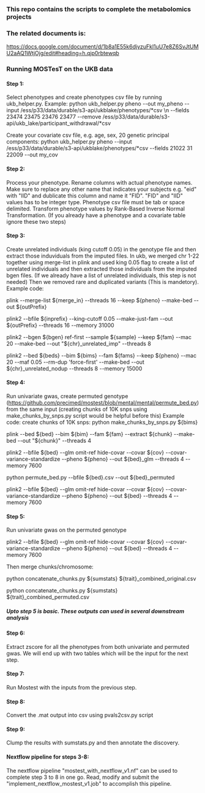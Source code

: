 ### This repo contains the scripts to complete the metabolomics projects
### The related documents is:
https://docs.google.com/document/d/1b8a1E55k6djyzuFkl1uU7e8Z6SvJtUMU2aAQ1WtjOjg/edit#heading=h.qjp0rbtewqb
### Running MOSTesT on the UKB data
#### Step 1:
Select phenotypes and create phenotypes csv file by running ukb_helper.py. Example: python ukb_helper.py pheno --out my_pheno --input /ess/p33/data/durable/s3-api/ukblake/phenotypes/*csv \n
--fields 23474 23475 23476 23477 --remove /ess/p33/data/durable/s3-api/ukb_lake/participant_withdrawal/*csv

Create your covariate csv file, e.g. age, sex, 20 genetic principal components: python ukb_helper.py pheno --input /ess/p33/data/durable/s3-api/ukblake/phenotypes/*csv --fields 21022 31 22009 --out my_cov

#### Step 2:
Process your phenotype. Rename columns with actual phenotype names. Make sure to replace any other name that indicates your subjects e.g. "eid" with "IID" and dublicate this column and name it "FID". "FID" and "IID" values has to be integer type. Phenotype csv file must be tab or space delimited. Transform phenotype values by Rank-Based Inverse Normal Transformation. (If you already have a phenotype and a covariate table ignore these two steps)  

#### Step 3:
Create unrelated individuals (king cutoff 0.05) in the genotype file and then extract those induviduals from the imputed files. In ukb, we merged chr 1-22 together using merge-list in plink and used king 0.05 flag to create a list of unrelated individuals and then extracted those individuals from the imputed bgen files. (If we already have a list of unrelated individuals, this step is not needed) Then we removed rare and duplicated variants (This is mandetory). Example code: 

plink --merge-list ${merge_in} --threads 16 --keep ${pheno} --make-bed --out ${outPrefix}

plink2 --bfile ${inprefix} --king-cutoff 0.05 --make-just-fam --out ${outPrefix} --threads 16 --memory 31000

plink2 --bgen ${bgen} ref-first --sample ${sample} --keep ${fam} --mac 20 --make-bed --out "${chr}_unrelated_imp" --threads 8

plink2 --bed ${beds} --bim ${bims} --fam ${fams} --keep ${pheno} --mac 20 --maf 0.05 --rm-dup 'force-first' --make-bed --out ${chr}_unrelated_nodup --threads 8 --memory 15000

 

#### Step 4: 
Run univariate gwas, create permuted genotype (https://github.com/precimed/mostest/blob/mental/mental/permute_bed.py) from the same input (creating chunks of 10K snps using make_chunks_by_snps.py script would be helpful before this) Example code:
create chunks of 10K snps: 
python make_chunks_by_snps.py ${bims}

plink --bed ${bed} --bim ${bim} --fam ${fam} --extract ${chunk} --make-bed --out "${chunk}" --threads 4

plink2 --bfile ${bed} --glm omit-ref hide-covar --covar ${cov} --covar-variance-standardize --pheno ${pheno} --out ${bed}_glm --threads 4 --memory 7600

python permute_bed.py --bfile ${bed}.csv --out ${bed}_permuted

plink2 --bfile ${bed} --glm omit-ref hide-covar --covar ${cov} --covar-variance-standardize --pheno ${pheno} --out ${bed} --threads 4 --memory 7600


#### Step 5:
Run univariate gwas on the permuted genotype

plink2 --bfile ${bed} --glm omit-ref hide-covar --covar ${cov} --covar-variance-standardize --pheno ${pheno} --out ${bed} --threads 4 --memory 7600

Then merge chunks/chromosome:

python concatenate_chunks.py ${sumstats} ${trait}_combined_original.csv

python concatenate_chunks.py ${sumstats} ${trait}_combined_permuted.csv

##### Upto step 5 is basic. These outputs can used in several downstream analysis 
#### Step 6:
Extract zscore for all the phenotypes from both univariate and permuted gwas. We will end up with two tables which will be the input for the next step.

#### Step 7:
Run Mostest with the inputs from the previous step.

#### Step 8:
Convert the .mat output into csv using pvals2csv.py script

#### Step 9:
Clump the results with sumstats.py and then annotate the discovery.

#### Nextflow pipeline for steps 3-8:
The nextflow pipeline "mostest_with_nextflow_v1.nf" can be used to complete step 3 to 8 in one go. Read, modify and submit the "implement_nextflow_mostest_v1.job" to accomplish this pipeline. 
